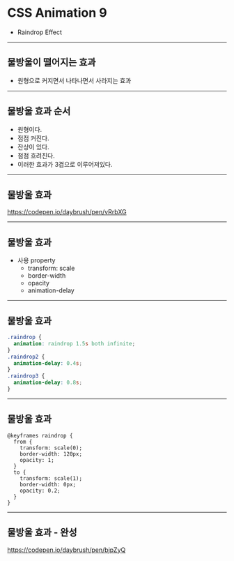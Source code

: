 # CSS Animation 9
* Raindrop Effect


---
## 물방울이 떨어지는 효과
* 원형으로 커지면서 나타나면서 사라지는 효과

---
## 물방울 효과 순서
* 원형이다.
* 점점 커진다.
* 잔상이 있다.
* 점점 흐려진다.
* 이러한 효과가 3겹으로 이루어져있다.

---
## 물방울 효과
https://codepen.io/daybrush/pen/vRrbXG


---
## 물방울 효과
* 사용 property
	* transform: scale
	* border-width
	* opacity
	* animation-delay
---
## 물방울 효과

```css
.raindrop {
  animation: raindrop 1.5s both infinite;
}
.raindrop2 {
  animation-delay: 0.4s;
}
.raindrop3 {
  animation-delay: 0.8s;
}
```
---
## 물방울 효과
```
@keyframes raindrop {
  from {
    transform: scale(0);
    border-width: 120px;
    opacity: 1;
  }
  to {
    transform: scale(1);
    border-width: 0px;
    opacity: 0.2;
  }
}
```
---
## 물방울 효과 - 완성

https://codepen.io/daybrush/pen/bjpZyQ
